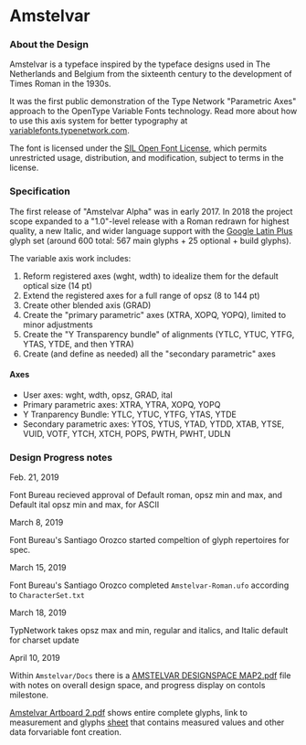 # Amstelvar

### About the Design

Amstelvar is a typeface inspired by the typeface designs used in The Netherlands and Belgium from the sixteenth century to the development of Times Roman in the 1930s.

It was the first public demonstration of the Type Network "Parametric Axes" approach to the OpenType Variable Fonts technology.
Read more about how to use this axis system for better typography at [variablefonts.typenetwork.com](https://variablefonts.typenetwork.com).

The font is licensed under the [SIL Open Font License](OFL.txt), which permits unrestricted usage, distribution, and modification, subject to terms in the license. 

### Specification

The first release of "Amstelvar Alpha" was in early 2017. 
In 2018 the project scope expanded to a "1.0"-level release with a Roman redrawn for highest quality, a new Italic, and wider language support with the [Google Latin Plus](https://github.com/googlefonts/gftools/tree/master/Lib/gftools/encodings/GF%20Glyph%20Sets) glyph set (around 600 total: 567 main glyphs + 25 optional + build glyphs).

The variable axis work includes:

1. Reform registered axes (wght, wdth) to idealize them for the default optical size (14 pt)
2. Extend the registered axes for a full range of opsz (8 to 144 pt)
3. Create other blended axis (GRAD)
4. Create the "primary parametric" axes (XTRA,  XOPQ, YOPQ), limited to minor adjustments
5. Create the "Y Transparency bundle" of alignments (YTLC, YTUC, YTFG, YTAS, YTDE, and then YTRA)
6. Create (and define as needed) all the "secondary parametric" axes

#### Axes

* User axes: wght, wdth, opsz, GRAD, ital
* Primary parametric axes: XTRA, YTRA, XOPQ, YOPQ
* Y Tranparency Bundle: YTLC, YTUC, YTFG, YTAS, YTDE
* Secondary parametric axes: YTOS, YTUS, YTAD, YTDD, XTAB, YTSE, VUID, VOTF, YTCH, XTCH, POPS, PWTH, PWHT, UDLN

### Design Progress notes

Feb. 21, 2019

Font Bureau recieved approval of Default roman, opsz min and max, and Default ital opsz min and max, for ASCII

March 8, 2019

Font Bureau's Santiago Orozco started compeltion of glyph repertoires for spec.

March 15, 2019 

Font Bureau's Santiago Orozco completed `Amstelvar-Roman.ufo` according to `CharacterSet.txt`

March 18, 2019 

TypNetwork takes opsz max and min, regular and italics, and Italic default for charset update

April 10, 2019 

Within `Amstelvar/Docs` there is a [AMSTELVAR DESIGNSPACE MAP2.pdf](https://github.com/TypeNetwork/Amstelvar/blob/master/docs/AMSTELVAR%20DESIGNSPACE%20MAP%202.pdf) file with notes on overall design space, and progress display on contols milestone.

[Amstelvar Artboard 2.pdf](https://github.com/TypeNetwork/Amstelvar/blob/master/docs/Amstelvar%20Artboard%202.pdf) shows entire complete glyphs, link to measurement and glyphs [sheet](https://docs.google.com/spreadsheets/d/1EZ6nu8wDf1q3_F4Rabbn0bBvpqG41On4LcoBH0Y8EEI) that contains measured values and other data forvariable font creation. 
